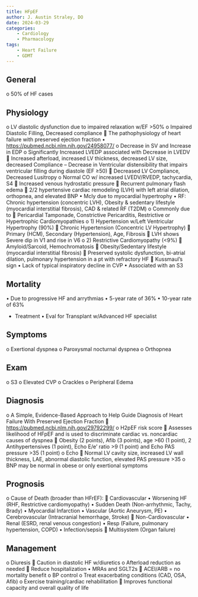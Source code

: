 ```yaml
---
title: HFpEF
author: J. Austin Straley, DO
date: 2024-03-29
categories:
    - Cardiology
    - Pharmacology
tags:
    - Heart Failure
    - GDMT
---
```


## General
o	50% of HF cases

##	Physiology
o	LV diastolic dysfunction due to impaired relaxation w/EF >50%
o	Impaired Diastolic Filling, Decreased compliance
	The pathophysiology of heart failure with preserved ejection fraction
•	https://pubmed.ncbi.nlm.nih.gov/24958077/ 
o	Decrease in SV and Increase in EDP
o	Significantly Increased LVEDP associated with Decrease in LVEDV
	Increased afterload, increased LV thickness, decreased LV size, decreased Compliance – Decrease in Ventricular distensibility that impairs ventricular filling during diastole (EF ≥50)
	Decreased LV Compliance, Decreased Lusitropy
o	Normal CO w/ increased LVEDV/RVEDP, tachycardia, S4
	Increased venous hydrostatic pressure
	Recurrent pulmonary flash edema
	2/2 hypertensive cardiac remodeling (LVH) with left atrial dilation, orthopnea, and elevated BNP
•	Mcly due to myocardial hypertrophy
•	RF: Chronic hypertension (concentric LVH), Obesity & sedentary lifestyle (myocardial interstitial fibrosis), CAD & related RF (T2DM)
o	Commonly due to
	Pericardial Tamponade, Constrictive Pericarditis, Restrictive or Hypertrophic Cardiomyopathies
o	1) Hypertension w/Left Ventricular Hypertrophy (90%)
	Chronic Hypertension (Concentric LV Hypertrophy)
	Primary (HCM), Secondary (Hypertension), Age, Fibrosis
	LVH shows Severe dip in V1 and rise in V6
o	2) Restrictive Cardiomyopathy (<9%)
	Amyloid/Sarcoid, Hemochromatosis
	Obesity/Sedentary lifestyle (myocardial interstitial fibrosis)
	Preserved systolic dysfunction, bi-atrial dilation, pulmonary hypertension in a pt with refractory HF
	Kussmaul’s sign
•	Lack of typical inspiratory decline in CVP
•	Associated with an S3

## Mortality
•	Due to progressive HF and arrythmias
•	5-year rate of 36%
•	10-year rate of 63%

- Treatment
•	Eval for Transplant w/Advanced HF specialist
## Symptoms
o	Exertional dyspnea
o	Paroxysmal nocturnal dyspnea
o	Orthopnea

## Exam
o	S3
o	Elevated CVP
o	Crackles
o	Peripheral Edema

## Diagnosis
o	A Simple, Evidence-Based Approach to Help Guide Diagnosis of Heart Failure With Preserved Ejection Fraction
	https://pubmed.ncbi.nlm.nih.gov/29792299/ 
o	H2pEF risk score 
	Assesses likelihood of HFpEF and is used to discriminate cardiac vs. noncardiac causes of dyspnea
	Obesity (2 points), Afib (3 points), age >60 (1 point), 2 Antihypertensives (1 point), Echo E/e’ ratio >9 (1 point) and Echo PAS pressure >35 (1 point)
o	Echo
	Normal LV cavity size, increased LV wall thickness, LAE, abnormal diastolic function, elevated PAS pressure >35
o	BNP may be normal in obese or only exertional symptoms

## Prognosis
o	Cause of Death (broader than HFrEF):
	Cardiovascular
•	Worsening HF (RHF, Restrictive cardiomyopathy)
•	Sudden Death (Non-arrhythmic, Tachy, Brady)
•	Myocardial Infarction
•	Vascular (Aortic Aneurysm, PE)
•	Cerebrovascular (Intracranial hemorrhage, Stroke)
	Non-Cardiovascular
•	Renal (ESRD, renal venous congestion)
•	Resp (Failure, pulmonary hypertension, COPD)
•	Infection/sepsis
	Multisystem (Organ failure)

## Management
o	Diuresis
	Caution in diastolic HF w/diuretics
o	Afterload reduction as needed
	Reduce hospitalization
•	MRAs and SGLT2s
	ACEI/ARB = no mortality benefit
o	BP control
o	Treat exacerbating conditions (CAD, OSA, Afib)
o	Exercise training/cardiac rehabilitation
	Improves functional capacity and overall quality of life

